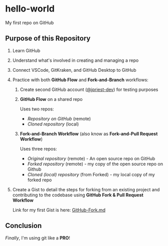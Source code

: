 # hello-world

My first repo on GitHub

## Purpose of this Repository

1. Learn GitHub
1. Understand what's involved in creating and managing a repo
1. Connect VSCode, GitKraken, and GitHub Desktop to GitHub
1. Practice with both **GitHub Flow** and **Fork-and-Branch** workflows:
    1. Create second GitHub account ([@jpriest-dev](https://github.com/jpriest-dev)) for testing purposes
    1. **GitHub Flow** on a shared repo

        Uses two repos:
        * _Repository on GitHub_ (remote)
        * _Cloned repository_ (local)
    1. **Fork-and-Branch Workflow** (also know as **Fork-and-Pull Request Workflow**)

        Uses three repos:
        * _Original repository_ (remote) - An open source repo on GitHub
        * _Forked repository_ (remote) - my copy of the open source repo on Github
        * _Cloned (local) repository_ (from Forked) - my local copy of my forked repo

1. Create a Gist to detail the steps for forking from an existing project and contributing to the codebase using **GitHub Fork & Pull Request Workflow**

    Link for my first Gist is here: [GitHub-Fork.md](https://gist.github.com/james-priest/74188772ef2a6f8d7132d0b9dc065f9c)

## Conclusion

*Finally*, I'm using git like a **PRO**!